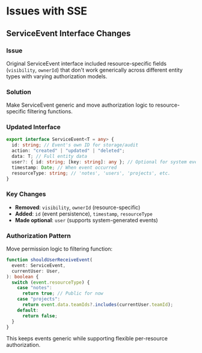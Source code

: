 # Issues with SSE

## ServiceEvent Interface Changes

### Issue

Original ServiceEvent interface included resource-specific fields (`visibility`, `ownerId`) that don't work generically across different entity types with varying authorization models.

### Solution

Make ServiceEvent generic and move authorization logic to resource-specific filtering functions.

### Updated Interface

```typescript
export interface ServiceEvent<T = any> {
  id: string; // Event's own ID for storage/audit
  action: "created" | "updated" | "deleted";
  data: T; // Full entity data
  user?: { id: string; [key: string]: any }; // Optional for system events
  timestamp: Date; // When event occurred
  resourceType: string; // 'notes', 'users', 'projects', etc.
}
```

### Key Changes

- **Removed**: `visibility`, `ownerId` (resource-specific)
- **Added**: `id` (event persistence), `timestamp`, `resourceType`
- **Made optional**: `user` (supports system-generated events)

### Authorization Pattern

Move permission logic to filtering function:

```typescript
function shouldUserReceiveEvent(
  event: ServiceEvent,
  currentUser: User,
): boolean {
  switch (event.resourceType) {
    case "notes":
      return true; // Public for now
    case "projects":
      return event.data.teamIds?.includes(currentUser.teamId);
    default:
      return false;
  }
}
```

This keeps events generic while supporting flexible per-resource authorization.
